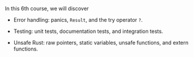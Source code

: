 In this 6th course, we will discover

* Error handling: panics, `Result`, and the try operator `?`.

* Testing: unit tests, documentation tests, and integration tests.

* Unsafe Rust: raw pointers, static variables, unsafe functions, and extern
  functions.